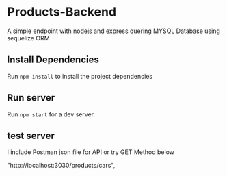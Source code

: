 # Products-Backend
A simple endpoint with nodejs and express quering MYSQL Database using sequelize ORM


## Install Dependencies

Run `npm install` to install the project dependencies  


## Run server

Run `npm start` for a dev server. 

## test server

I include Postman json file for API or try GET Method below 

"http://localhost:3030/products/cars",